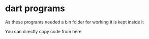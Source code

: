 # dart programs
As these programs needed a bin folder for working it is kept inside it

You can directly copy code from here

